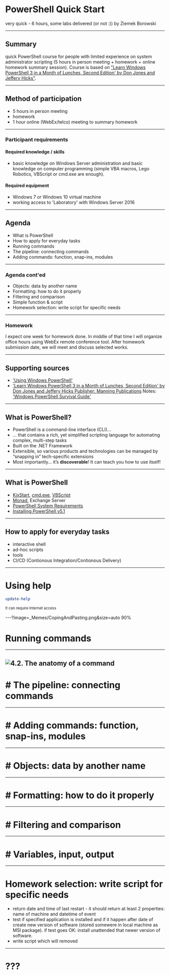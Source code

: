 # PowerShell Quick Start
very quick - 6 hours, some labs 
delivered (or not :)) by Ziemek Borowski

--- 

## Summary
quick PowerShell course for people with limited experience on system administrator scripting (5 hours in person meeting + homework + online homework summary session). Course is based on ["Learn Windows PowerShell 3 in a Month of Lunches, Second Edition' by Don Jones and Jeffery Hicks"](https://www.safaribooksonline.com/library/view/learn-windows-powershell/9781617291081/).  

---
## Method of participation
- 5 hours in person meeting
- homework 
- 1 hour online (WebEx/telco) meeting to summary homework

---

### Participant requirements

#### Required knowledge / skills
- basic knowledge on Windows Server administration and basic knowledge on computer programming (simple VBA macros, Lego Robotics, VBScript or cmd.exe are enough). 

#### Required equipment
- Windows 7 or Windows 10 virtual machine  
- working access to 'Laboratory' with Windows Server 2016 

---
## Agenda
- What is PowerShell
- How to apply for everyday tasks 
- Running commands      
- The pipeline: connecting commands 
- Adding commands: function, snap-ins, modules 
---
### Agenda cont'ed
- Objects: data by another name    
- Formatting: how to do it properly
- Filtering and comparison
- Simple function & script
- Homework selection: write script for specific needs
---
### Homework
I expect one week for homework done. In middle of that time I will organize office hours using WebEx remote conference tool. After homework submission date, we will meet and discuss selected works. 

---
## Supporting sources
* ['Using Windows PowerShell'](https://docs.microsoft.com/en-us/powershell/scripting/getting-started/fundamental/using-windows-powershell)
* ['Learn Windows PowerShell 3 in a Month of Lunches, Second Edition' by Don Jones and Jeffery Hicks Publisher: Manning Publications](https://www.safaribooksonline.com/library/view/learn-windows-powershell/9781617291081/)
Notes:
['Windows PowerShell Survival Guide'](https://social.technet.microsoft.com/wiki/contents/articles/183.windows-powershell-survival-guide.aspx)

--- 
## What is PowerShell? 
* PowerShell is a command-line interface (CLI)... 
*  ... that contains a rich, yet simplified scripting language for automating complex, multi-step tasks
* Built on the .NET Framework
* Extensible, so various products and technologies can be managed by “snapping in” tech-specific extensions
* Most importantly... it’s **discoverable**! It can teach you how to use itself!
--- 
## What is PowerShell
- [KixStart](http://www.kixtart.org/), [cmd.exe](https://ss64.com/nt/), [VBScript](https://ss64.com/vb/)
- [Monad](https://www.jsnover.com/blog/2011/10/01/monad-manifesto/), Exchange Server 
- [PowerShell System Requirements](https://docs.microsoft.com/en-us/powershell/wmf/5.1/install-configure)
- [Installing PowerShell v5.1](https://docs.microsoft.com/en-us/powershell/scripting/setup/installing-windows-powershell?view=powershell-5.1)
---
## How to apply for everyday tasks
- interactive shell 
- ad-hoc scripts 
- tools 
- CI/CD (Contionous Integration/Contionous Delivery) 
--- 
# Using help
```PowerShell
update-help 
```
<small>It can require Internet access</small>

---?image=_Memes/CopingAndPasting.png&size=auto 90%

# Running commands
---
![4.2. The anatomy of a command ](https://www.safaribooksonline.com/library/view/learn-windows-powershell/9781617291081/04fig01.jpg) 
--- 
# # The pipeline: connecting commands
--- 
# # Adding commands: function, snap-ins, modules
--- 
# # Objects: data by another name
--- 
# # Formatting: how to do it properly
--- 
# # Filtering and comparison
--- 
# # Variables, input, output
--- 
# Homework selection: write script for specific needs
* return date and time of last restart - it should return at least 2 properties: name of machine and datetime of event 
* test if specified application is installed and if it happen after date of create new version of software (stored somewere in local machine as MSI package). if test goes OK: install unattended that newer version of software. 
* write script which will removed 
--- 
# ??? 
